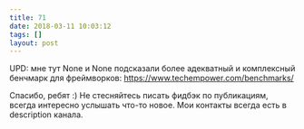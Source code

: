 ```yaml
---
title: 71
date: 2018-03-11 10:03:12
tags: []
layout: post
---
```


UPD: мне тут None и None подсказали более адекватный и комплексный бенчмарк для фреймворков:
<https://www.techempower.com/benchmarks/>

Спасибо, ребят :) Не стесняйтесь писать фидбэк по публикациям, всегда интересно услышать что-то новое. Мои контакты всегда есть в description канала.
